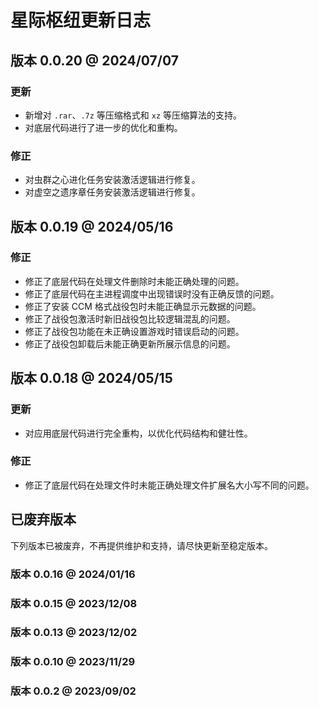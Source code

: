 # 星际枢纽更新日志

<!-- ## 版本 0.0.21 @ 2024/07/08 <Badge type="warning" text="测试版本"></Badge> -->

## 版本 0.0.20 @ 2024/07/07 <Badge text="稳定版本"></Badge>

### 更新

- 新增对 `.rar`、`.7z` 等压缩格式和 `xz` 等压缩算法的支持。
- 对底层代码进行了进一步的优化和重构。

### 修正

- 对虫群之心进化任务安装激活逻辑进行修复。
- 对虚空之遗序章任务安装激活逻辑进行修复。

## 版本 0.0.19 @ 2024/05/16

### 修正

- 修正了底层代码在处理文件删除时未能正确处理的问题。
- 修正了底层代码在主进程调度中出现错误时没有正确反馈的问题。
- 修正了安装 CCM 格式战役包时未能正确显示元数据的问题。
- 修正了战役包激活时新旧战役包比较逻辑混乱的问题。
- 修正了战役包功能在未正确设置游戏时错误启动的问题。
- 修正了战役包卸载后未能正确更新所展示信息的问题。

## 版本 0.0.18 @ 2024/05/15

### 更新

- 对应用底层代码进行完全重构，以优化代码结构和健壮性。

### 修正

- 修正了底层代码在处理文件时未能正确处理文件扩展名大小写不同的问题。

## 已废弃版本 <Badge type="danger" text="废弃版本" />

下列版本已被废弃，不再提供维护和支持，请尽快更新至稳定版本。

### 版本 0.0.16 @ 2024/01/16 <Badge type="danger" text="废弃" />

### 版本 0.0.15 @ 2023/12/08 <Badge type="danger" text="废弃" />

### 版本 0.0.13 @ 2023/12/02 <Badge type="danger" text="废弃" />

### 版本 0.0.10 @ 2023/11/29 <Badge type="danger" text="废弃" />

### 版本 0.0.2 @ 2023/09/02 <Badge type="danger" text="废弃" />
